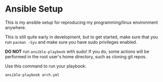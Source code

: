 # Ansible Setup

This is my ansible setup for reproducing my programming/linux environment anywhere.

This is still quite early in development, but to get started, make sure that you run `pacman -Syu` and make sure you have sudo privileges enabled.

**DO NOT** run `ansible-playbook` with sudo! If you do, some actions will be performed in the root user's home directory, such as cloning git repos.

Use this command to run your playbook:

``` shell
ansible-playbook arch.yml
```
